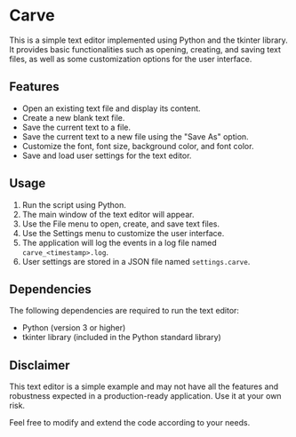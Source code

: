 # Carve

This is a simple text editor implemented using Python and the tkinter library. It provides basic functionalities such as opening, creating, and saving text files, as well as some customization options for the user interface.

## Features

- Open an existing text file and display its content.
- Create a new blank text file.
- Save the current text to a file.
- Save the current text to a new file using the "Save As" option.
- Customize the font, font size, background color, and font color.
- Save and load user settings for the text editor.

## Usage

1. Run the script using Python.
2. The main window of the text editor will appear.
3. Use the File menu to open, create, and save text files.
4. Use the Settings menu to customize the user interface.
5. The application will log the events in a log file named `carve_<timestamp>.log`.
6. User settings are stored in a JSON file named `settings.carve`.

## Dependencies

The following dependencies are required to run the text editor:

- Python (version 3 or higher)
- tkinter library (included in the Python standard library)

## Disclaimer

This text editor is a simple example and may not have all the features and robustness expected in a production-ready application. Use it at your own risk.

Feel free to modify and extend the code according to your needs.

